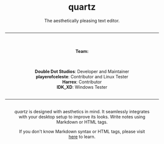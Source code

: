 <style>
.content {
 text-align: center;
}
.title {
 text-align: center;
}
</style>



<h1 class="title">quartz</h1>
<p class="content">The aesthetically pleasing text editor.<br/>
<br/>
</p>

***

<br/>
<strong><h4 class="content">Team:</strong></h4><br/>
<p class="content"><strong>Double Dot Studios</strong>: Developer and Maintainer<br/>
<strong>playerofceleste</strong>: Contributor and Linux Tester<br/>
<strong>Harrex</strong>: Contributor<br/>
<strong>IDK_XD</strong>: Windows Tester<br/>
<br/>
</p>

***

<p class="content">
<br/>
<em>quartz</em> is designed with aesthetics in mind. It seamlessly integrates<br/>
with your desktop setup to improve its looks. Write notes using<br/>
Markdown or HTML tags.</p>

<p class="content">
If you don't know Markdown syntax or HTML tags, please visit<br/>
<a href="https://www.markdownguide.org/cheat-sheet/">here</a> to learn.</p>
